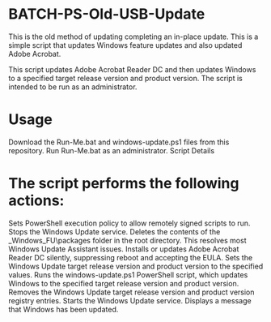 # BATCH-PS-Old-USB-Update
This is the old method of updating completing an in-place update. This is a simple script that updates Windows feature updates and also updated Adobe Acrobat.

This script updates Adobe Acrobat Reader DC and then updates Windows to a specified target release version and product version. The script is intended to be run as an administrator.

# Usage
Download the Run-Me.bat and windows-update.ps1 files from this repository.
Run Run-Me.bat as an administrator.
Script Details

# The script performs the following actions:

Sets PowerShell execution policy to allow remotely signed scripts to run.
Stops the Windows Update service.
Deletes the contents of the _Windows_FU\packages folder in the root directory. This resolves most Windows Update Assistant issues.
Installs or updates Adobe Acrobat Reader DC silently, suppressing reboot and accepting the EULA.
Sets the Windows Update target release version and product version to the specified values.
Runs the windows-update.ps1 PowerShell script, which updates Windows to the specified target release version and product version.
Removes the Windows Update target release version and product version registry entries.
Starts the Windows Update service.
Displays a message that Windows has been updated.
